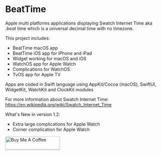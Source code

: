 # BeatTime

Apple multi platforms applications displaying Swatch Internet Time aka *.beat* time which is a universal decimal time with no timezone.

This project includes:
- BeatTime macOS app
- BeatTime iOS app for iPhone and iPad
- Widget working for macOS and iOS
- WatchOS app for Apple Watch
- Complications for WatchOS
- TvOS app for Apple TV


Apps are coded in Swift language using AppKit/Cocoa (macOS), SwiftUI, WidgetKit, WatchKit and ClockKit modules

For more information about Swatch Internet Time:
https://en.wikipedia.org/wiki/Swatch_Internet_Time

What's New in version 1.2:
- Extra large complications for Apple Watch
- Corner complication for Apple Watch

<a href="https://www.buymeacoffee.com/0TC98Sk" target="_blank"><img src="https://www.buymeacoffee.com/assets/img/custom_images/orange_img.png" alt="Buy Me A Coffee" style="height: 41px !important;width: 174px !important;box-shadow: 0px 3px 2px 0px rgba(190, 190, 190, 0.5) !important;-webkit-box-shadow: 0px 3px 2px 0px rgba(190, 190, 190, 0.5) !important;" ></a>
